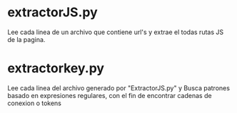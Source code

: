 # extractorJS.py
Lee cada linea de un archivo que contiene url's y extrae el todas rutas JS de la pagina.
# extractorkey.py
Lee cada linea del archivo generado por "ExtractorJS.py" y Busca patrones basado en expresiones regulares, con el fin de encontrar cadenas de conexion o tokens

